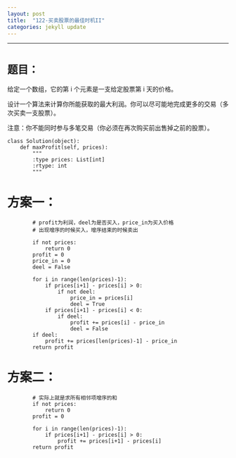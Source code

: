 ```yaml
---
layout: post
title:  "122-买卖股票的最佳时机II"
categories: jekyll update
---
```

_______________________________________________________________________________
# `题目：`

给定一个数组，它的第 i 个元素是一支给定股票第 i 天的价格。

设计一个算法来计算你所能获取的最大利润。你可以尽可能地完成更多的交易（多次买卖一支股票）。

注意：你不能同时参与多笔交易（你必须在再次购买前出售掉之前的股票）。

    class Solution(object):
        def maxProfit(self, prices):
            """
            :type prices: List[int]
            :rtype: int
            """

# 方案一：

            # profit为利润，deel为是否买入，price_in为买入价格
            # 出现增序的时候买入，增序结束的时候卖出
            
            if not prices:
                return 0
            profit = 0
            price_in = 0
            deel = False
            
            for i in range(len(prices)-1):
                if prices[i+1] - prices[i] > 0:
                    if not deel:
                        price_in = prices[i]
                        deel = True
                if prices[i+1] - prices[i] < 0:
                    if deel:
                        profit += prices[i] - price_in
                        deel = False
            if deel:
                profit += prices[len(prices)-1] - price_in
            return profit

# 方案二：

            # 实际上就是求所有相邻项增序的和
            if not prices:
                return 0
            profit = 0
            
            for i in range(len(prices)-1):
                if prices[i+1] - prices[i] > 0:
                    profit += prices[i+1] - prices[i]
            return profit



